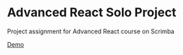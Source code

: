 # Advanced React Solo Project

Project assignment for Advanced React course on Scrimba

[Demo](https://hakon-mosvoll.github.io/advanced-react-solo-project/)